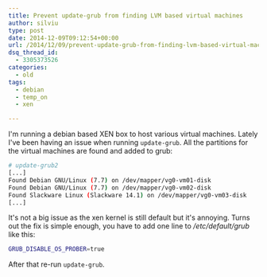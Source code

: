 ```yaml
---
title: Prevent update-grub from finding LVM based virtual machines
author: silviu
type: post
date: 2014-12-09T09:12:54+00:00
url: /2014/12/09/prevent-update-grub-from-finding-lvm-based-virtual-machines/
dsq_thread_id:
  - 3305373526
categories:
  - old
tags:
  - debian
  - temp_on
  - xen

---
```

I'm running a debian based XEN box to host various virtual machines. Lately I've been having an issue when running `update-grub`. All the partitions for the virtual machines are found and added to grub:

```bash
# update-grub2
[...]
Found Debian GNU/Linux (7.7) on /dev/mapper/vg0-vm01-disk
Found Debian GNU/Linux (7.7) on /dev/mapper/vg0-vm02-disk
Found Slackware Linux (Slackware 14.1) on /dev/mapper/vg0-vm03-disk
[...]
```

It's not a big issue as the xen kernel is still default but it's annoying. Turns out the fix is simple enough, you have to add one line to _/etc/default/grub_ like this:

```bash
GRUB_DISABLE_OS_PROBER=true
```

After that re-run `update-grub`.